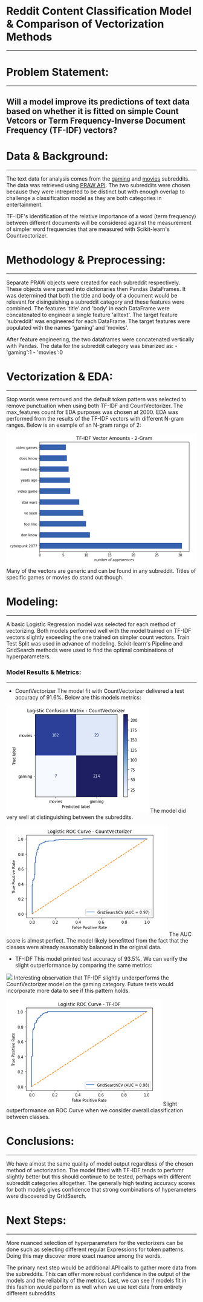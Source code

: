 # Reddit Content Classification Model & Comparison of Vectorization Methods
---
# Problem Statement:
---
Will a model improve its predictions of text data based on whether it is fitted on simple Count Vetcors or Term Frequency-Inverse Document Frequency (TF-IDF) vectors?
-------------
# Data & Background:
---
The text data for analysis comes from the [gaming](https://www.reddit.com/r/gaming/) and [movies](https://www.reddit.com/r/movies/) subreddits. The data was retrieved using [PRAW API](https://praw.readthedocs.io/en/latest/). The two subreddits were chosen because they were intrepreted to be distinct but with enough overlap to challenge a classification model as they are both categories in entertainment.

TF-IDF's identification of the relative importance of a word (term frequency) between different documents will be considered against the measurement of simpler word frequencies that are measured with Scikit-learn's Countvectorizer.

# Methodology & Preprocessing:
---
Separate PRAW objects were created for each subreddit respectively. These objects were parsed into dictionaries then Pandas DataFrames. It was determined that both the title and body of a document would be relevant for disinguishing a subreddit category and these features were combined. The features 'title' and 'body' in each DataFrame were concatenated to engineer a single feature 'alltext'. The target feature 'subreddit' was engineered for each DataFrame. The target features were populated with the names 'gaming' and 'movies'. 

After feature engineering, the two dataframes were concatenated vertically with Pandas. The data for the subreddit category was binarized as:
    - 'gaming':1
    - 'movies':0

# Vectorization & EDA:
---
Stop words were removed and the default token pattern was selected to remove punctuation when using both TF-IDF and CountVectorizer. The max_features count for EDA purposes was chosen at 2000. EDA was performed from the results of the TF-IDF vectors with different N-gram ranges. Below is an example of an N-gram range of 2:

![](https://github.com/1aaronh/reddit_classification/blob/master/images/tf_2gram.png)
Many of the vectors are generic and can be found in any subreddit. Titles of specific games or movies do stand out though.

# Modeling:
---
A basic Logistic Regression model was selected for each method of vectorizing. Both models performed well with the model trained on TF-IDF vectors slightly exceeding the one trained on simpler count vectors. Train Test Split was used in advance of modeling. Scikit-learn's Pipeline and GridSearch methods were used to find the optimal combinations of hyperparameters.

### Model Results & Metrics:
---
- CountVectorizer
The model fit with CountVectorizer delivered a test accuracy of 91.6%. Below are this models metrics:

![](https://github.com/1aaronh/reddit_classification/blob/master/images/cvec_confusionmatrix.png)
The model did very well at distinguishing between the subreddits.

![](https://github.com/1aaronh/reddit_classification/blob/master/images/cvec_roc.png)
The AUC score is almost perfect. The model likely benefitted from the fact that the classes were already reasonably balanced in the original data.

- TF-IDF
This model printed test accuracy of 93.5%. We can verify the slight outperformance by comparing the same metrics:

![](https://github.com/1aaronh/reddit_classification/blob/master/images/tfid_confusionatrix.png)
Interesting observation that TF-IDF slightly underperforms the CountVectorizer model on the gaming category. Future tests would incorporate more data to see if this pattern holds.

![](https://github.com/1aaronh/reddit_classification/blob/master/images/tfid_roc.png)
Slight outperformance on ROC Curve when we consider overall classification between classes.

# Conclusions:
---
We have almost the same quality of model output regardless of the chosen method of vectorization. The model fitted with TF-IDF tends to perfomr slightly better but this should continue to be tested, perhaps with different subreddit categories altogether. The generally high testing accuracy scores for both models gives confidence that strong combinations of hyperameters were discovered by GridSaerch.

# Next Steps:
---
More nuanced selection of hyperparameters for the vectorizers can be done such as selecting different regular Expressions for token patterns. Doing this may discover more exact nuance among the words. 

The prinary next step would be additional API calls to gather more data from the subreddits. This can offer more robust confidence in the output of the models and the reliability of the metrics. Last, we can see if models fit in this fashion would perform as well when we use text data from entirely different subreddits.